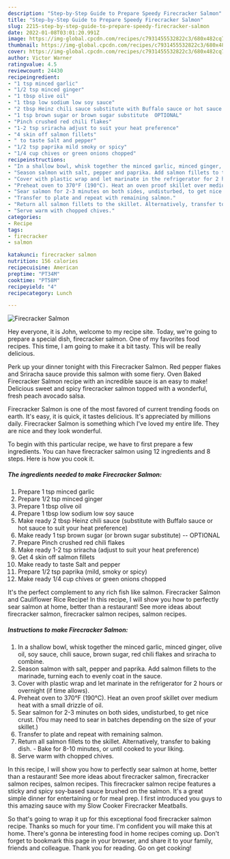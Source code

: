 ```yaml
---
description: "Step-by-Step Guide to Prepare Speedy Firecracker Salmon"
title: "Step-by-Step Guide to Prepare Speedy Firecracker Salmon"
slug: 2215-step-by-step-guide-to-prepare-speedy-firecracker-salmon
date: 2022-01-08T03:01:20.991Z
image: https://img-global.cpcdn.com/recipes/c7931455532822c3/680x482cq70/firecracker-salmon-recipe-main-photo.jpg
thumbnail: https://img-global.cpcdn.com/recipes/c7931455532822c3/680x482cq70/firecracker-salmon-recipe-main-photo.jpg
cover: https://img-global.cpcdn.com/recipes/c7931455532822c3/680x482cq70/firecracker-salmon-recipe-main-photo.jpg
author: Victor Warner
ratingvalue: 4.5
reviewcount: 24430
recipeingredient:
- "1 tsp minced garlic"
- "1/2 tsp minced ginger"
- "1 tbsp olive oil"
- "1 tbsp low sodium low soy sauce"
- "2 tbsp Heinz chili sauce substitute with Buffalo sauce or hot sauce to suit your heat preference"
- "1 tsp brown sugar or brown sugar substitute  OPTIONAL"
- "Pinch crushed red chili flakes"
- "1-2 tsp sriracha adjust to suit your heat preference"
- "4 skin off salmon fillets"
- " to taste Salt and pepper"
- "1/2 tsp paprika mild smoky or spicy"
- "1/4 cup chives or green onions chopped"
recipeinstructions:
- "In a shallow bowl, whisk together the minced garlic, minced ginger, olive oil, soy sauce, chili sauce, brown sugar, red chili flakes and sriracha to combine."
- "Season salmon with salt, pepper and paprika. Add salmon fillets to the marinade, turning each to evenly coat in the sauce."
- "Cover with plastic wrap and let marinate in the refrigerator for 2 hours or overnight (if time allows)."
- "Preheat oven to 370°F (190°C). Heat an oven proof skillet over medium heat with a small drizzle of oil."
- "Sear salmon for 2-3 minutes on both sides, undisturbed, to get nice crust. (You may need to sear in batches depending on the size of your skillet.)"
- "Transfer to plate and repeat with remaining salmon."
- "Return all salmon fillets to the skillet. Alternatively, transfer to baking dish. Bake for 8-10 minutes, or until cooked to your liking."
- "Serve warm with chopped chives."
categories:
- Recipe
tags:
- firecracker
- salmon

katakunci: firecracker salmon 
nutrition: 156 calories
recipecuisine: American
preptime: "PT34M"
cooktime: "PT58M"
recipeyield: "4"
recipecategory: Lunch

---
```



![Firecracker Salmon](https://img-global.cpcdn.com/recipes/c7931455532822c3/680x482cq70/firecracker-salmon-recipe-main-photo.jpg)

Hey everyone, it is John, welcome to my recipe site. Today, we're going to prepare a special dish, firecracker salmon. One of my favorites food recipes. This time, I am going to make it a bit tasty. This will be really delicious.

Perk up your dinner tonight with this Firecracker Salmon. Red pepper flakes and Sriracha sauce provide this salmon with some fiery. Oven Baked Firecracker Salmon recipe with an incredible sauce is an easy to make! Delicious sweet and spicy firecracker salmon topped with a wonderful, fresh peach avocado salsa.

Firecracker Salmon is one of the most favored of current trending foods on earth. It's easy, it is quick, it tastes delicious. It's appreciated by millions daily. Firecracker Salmon is something which I've loved my entire life. They are nice and they look wonderful.


To begin with this particular recipe, we have to first prepare a few ingredients. You can have firecracker salmon using 12 ingredients and 8 steps. Here is how you cook it.

<!--inarticleads1-->

##### The ingredients needed to make Firecracker Salmon:

1. Prepare 1 tsp minced garlic
1. Prepare 1/2 tsp minced ginger
1. Prepare 1 tbsp olive oil
1. Prepare 1 tbsp low sodium low soy sauce
1. Make ready 2 tbsp Heinz chili sauce (substitute with Buffalo sauce or hot sauce to suit your heat preference)
1. Make ready 1 tsp brown sugar (or brown sugar substitute) -- OPTIONAL
1. Prepare Pinch crushed red chili flakes
1. Make ready 1-2 tsp sriracha (adjust to suit your heat preference)
1. Get 4 skin off salmon fillets
1. Make ready  to taste Salt and pepper
1. Prepare 1/2 tsp paprika (mild, smoky or spicy)
1. Make ready 1/4 cup chives or green onions chopped


It's the perfect complement to any rich fish like salmon. Firecracker Salmon and Cauliflower Rice Recipe! In this recipe, I will show you how to perfectly sear salmon at home, better than a restaurant! See more ideas about firecracker salmon, firecracker salmon recipes, salmon recipes. 

<!--inarticleads2-->

##### Instructions to make Firecracker Salmon:

1. In a shallow bowl, whisk together the minced garlic, minced ginger, olive oil, soy sauce, chili sauce, brown sugar, red chili flakes and sriracha to combine.
1. Season salmon with salt, pepper and paprika. Add salmon fillets to the marinade, turning each to evenly coat in the sauce.
1. Cover with plastic wrap and let marinate in the refrigerator for 2 hours or overnight (if time allows).
1. Preheat oven to 370°F (190°C). Heat an oven proof skillet over medium heat with a small drizzle of oil.
1. Sear salmon for 2-3 minutes on both sides, undisturbed, to get nice crust. (You may need to sear in batches depending on the size of your skillet.)
1. Transfer to plate and repeat with remaining salmon.
1. Return all salmon fillets to the skillet. Alternatively, transfer to baking dish. - Bake for 8-10 minutes, or until cooked to your liking.
1. Serve warm with chopped chives.


In this recipe, I will show you how to perfectly sear salmon at home, better than a restaurant! See more ideas about firecracker salmon, firecracker salmon recipes, salmon recipes. This firecracker salmon recipe features a sticky and spicy soy-based sauce brushed on the salmon. It's a great simple dinner for entertaining or for meal prep. I first introduced you guys to this amazing sauce with my Slow Cooker Firecracker Meatballs. 

So that's going to wrap it up for this exceptional food firecracker salmon recipe. Thanks so much for your time. I'm confident you will make this at home. There's gonna be interesting food in home recipes coming up. Don't forget to bookmark this page in your browser, and share it to your family, friends and colleague. Thank you for reading. Go on get cooking!
